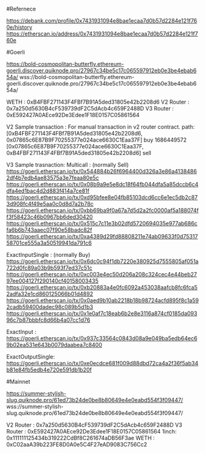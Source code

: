 #Refernece

https://debank.com/profile/0x7431931094e8bae1ecaa7d0b57d2284e121f760e/history
https://etherscan.io/address/0x7431931094e8bae1ecaa7d0b57d2284e121f760e


#Goerli

https://bold-cosmopolitan-butterfly.ethereum-goerli.discover.quiknode.pro/27967c34be5c17c065597912eb0e3be4ebab654a/
wss://bold-cosmopolitan-butterfly.ethereum-goerli.discover.quiknode.pro/27967c34be5c17c065597912eb0e3be4ebab654a/

WETH : 0xB4FBF271143F4FBf7B91A5ded31805e42b2208d6
V2 Router : 0x7a250d5630B4cF539739dF2C5dAcb4c659F2488D
V3 Router : 0xE592427A0AEce92De3Edee1F18E0157C05861564

V2 Sample transaction :
For manual transaction in v2 router contract.
path: [0xB4FBF271143F4FBf7B91A5ded31805e42b2208d6, 0x07865c6E87B9F70255377e024ace6630C1Eaa37F] buy
1686449572
[0x07865c6E87B9F70255377e024ace6630C1Eaa37F, 0xB4FBF271143F4FBf7B91A5ded31805e42b2208d6] sell

V3 Sample trasnaction:
Multicall : (normally Sell)
https://goerli.etherscan.io/tx/0x544884b26f6964400d326a3e86a41384862df4b7edb4ae83575a3e7feaa80e5c
https://goerli.etherscan.io/tx/0x08b9a9e5e8dc18f64fb044dfa5a85dccb6c4dfa4ed1bac4d2d883f414a7ce81f
https://goerli.etherscan.io/tx/0xd95bfee8e04fb85103dcd6cc6e1ec5db2c873d908fc4f49e5aa0c0d8d7a2b78c
https://goerli.etherscan.io/tx/0xbb69ba9f0a67a7d5d2a2fc0000af5a188074ff3f58423c46b0967bb6ded30420
https://goerli.etherscan.io/tx/0x515c7c11e3b02dfd5720694035e977ab686cfa6b6b743aaec07f90e58badc82f
https://goerli.etherscan.io/tx/0xa4389d29fd88808211e74ab09633f0d7531758701ce555a3a50519941da791c6

ExactInputSingle : (normally Buy)
https://goerli.etherscan.io/tx/0x6dc0c94f1db7220e380925d7555805af051a722d0fc89a03b9b593f7ed37c51c
https://goerli.etherscan.io/tx/0xc003e4ec50d206a208c324cec4e44beb2797ee004127f290140cf40158003435
https://goerli.etherscan.io/tx/0xb20883a4e0fc6092a453038aafcb8fc6fca52adfa32e1cd860125066b01d4892
https://goerli.etherscan.io/tx/0x0aed9b10ab2218b18b98724acfd895f8c1a592cadb59400dadec98c089b5d1b3
https://goerli.etherscan.io/tx/0x1e0af7c18eab6b2e8e3116a874cf0185da09396c7b87bbbfc8d66b4a07cc1d76


ExactInput :
https://goerli.etherscan.io/tx/0x937c33564c0843d08a9e049ba5edb64ec69b02ea531e643b0079daabea7c8400


ExactOutputSingle:
https://goerli.etherscan.io/tx/0xe0ecdce681f009d88dbd72ca4a2f36f5ab34b81e84fb5edb4e720e591db1b20f

#Mainnet

https://summer-stylish-slug.quiknode.pro/61ed73b24de0be8b80649e4e0eabd554f3f09447/
wss://summer-stylish-slug.quiknode.pro/61ed73b24de0be8b80649e4e0eabd554f3f09447/

V2 Router : 0x7a250d5630B4cF539739dF2C5dAcb4c659F2488D
V3 Router : 0xE592427A0AEce92De3Edee1F18E0157C05861564
1inch: 0x111111125434b319222CdBf8C261674aDB56F3ae
WETH : 0xC02aaA39b223FE8D0A0e5C4F27eAD9083C756Cc2





